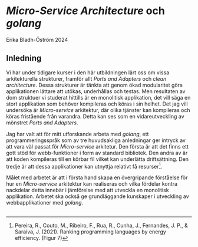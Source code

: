 # _Micro-Service Architecture_ och _golang_

Erika Bladh-Öström
2024

## Inledning


Vi har under tidigare kurser i den här utbildningen lärt oss om
vissa arkitekturella strukturer, framför allt _Ports and Adapters_
och _clean architecture_. Dessa strukturer är tänkta att genom ökad 
modularitet göra applikationen lättare att utökas, underhållas och
testas. Men resultaten av dom struktuer vi studerat hittills är
en monolitisk applikation, det vill säga en stort applikation 
som behöver kompileras och köras i sin helhet. Det jag vill undersöka 
är _Micro-service_ arkitektur, där olika tjänster kan kompileras och
köras fristående från varandra. Detta kan ses som en vidareutveckling
av mönstret _Ports and Adapters_. 

Jag har valt att för mitt utforskande arbeta med _golang_, ett
programmeringsspråk som av tre huvudsakliga anledningar ger
intryck av att vara väl passat för _Micro-service_ arkitetur.
Den första är att det finns ett gott stöd för webb-funktioner
i form av standard bibliotek. Den andra av är att koden
kompileras till en körbar fil vilket kan underlätta driftsättning. 
Den tredje är att dessa applikationer kan utnyttja relativt få
resurser[^1].

Målet med arbetet är att i första hand skapa en övergripande
förståelse för hur en _Micro-service_ arkitektur kan realiseras och
vilka fördelar kontra nackdelar detta innebär i jämförelse med att
utveckla en monolitisk applikation. Arbetet ska också ge grundläggande
kunskaper i utveckling av webbapplikationer med _golang_.

[^1]: Pereira, R., Couto, M., Ribeiro, F., Rua, R., Cunha, J., Fernandes, J. P., & Saraiva, J. (2021). Ranking programming languages by energy efficiency. (Figur 7)

## 

